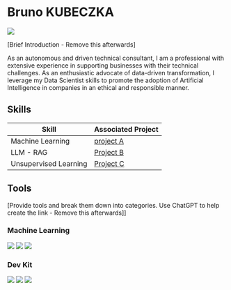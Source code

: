 # Bruno KUBECZKA
<a href="https://linkedin.com"><img src="https://img.shields.io/badge/-LinkedIn-0072b1?&style=for-the-badge&logo=linkedin&logoColor=white" /></a>

[Brief Introduction - Remove this afterwards]

As an autonomous and driven technical consultant, I am a professional with extensive experience in supporting businesses with their technical challenges. As an enthusiastic advocate of data-driven transformation, I leverage my Data Scientist skills to promote the adoption of Artificial Intelligence in companies in an ethical and responsible manner.

<!--

## Objective

[Provide Objective - Remove this afterwards]]

My journey in computer science has led me to develop a passion for cybersecurity, and I am now eager to transition into this field, specifically aiming to join a Security Operations Center (SOC) as a Tier 1 Analyst.
-->

## Skills

| Skill                                         | Associated Project         |
|-----------------------------------------------|----------------------------|
| Machine Learning          | <a href="https://">project A</a>|
| LLM - RAG | <a href="https://">Project B</a>|
| Unsupervised Learning         | <a href="https://">Project C</a>|

## Tools
[Provide tools and break them down into categories. Use ChatGPT to help create the link - Remove this afterwards]]

### Machine Learning
<div>
    <img src="https://img.shields.io/badge/-Python-00A4EF?&style=for-the-badge&logo=python&logoColor=white" />
    <img src="https://img.shields.io/badge/-Scikit_Learn-1679A7?&style=for-the-badge&logo=scikitlearn&logoColor=white" />
    <img src="https://img.shields.io/badge/-Pandas-EF3B2D?&style=for-the-badge&logo=Pandas&logoColor=white" />
</div>

### Dev Kit
<div>
    <img src="https://img.shields.io/badge/-GitHub-00A4EF?&style=for-the-badge&logo=github&logoColor=white" />
    <img src="https://img.shields.io/badge/-VSCode-4B275F?&style=for-the-badge&logo=vscode&logoColor=white" />
    <img src="https://img.shields.io/badge/-Kaggle-0078D4?&style=for-the-badge&logo=kaggle&logoColor=white" />
</div>

<!--

### SIEM
<div>
    <img src="https://img.shields.io/badge/-Microsoft_Sentinel-0078D4?&style=for-the-badge&logo=Microsoft&logoColor=white" />
    <img src="https://img.shields.io/badge/-Splunk-000000?&style=for-the-badge&logo=Splunk&logoColor=white" />
    <img src="https://img.shields.io/badge/-Elastic-005571?&style=for-the-badge&logo=Elastic&logoColor=white" />
</div>

-->

<!--

## Certifications
[Provide certifications that you have obtained. Use ChatGPT to help create the link - Remove this afterwards]]
<div>
<img src="https://img.shields.io/badge/-Security%2B-FF0000?&style=for-the-badge&logo=CompTIA&logoColor=white" />
<img src="https://img.shields.io/badge/-Network%2B-007ACC?&style=for-the-badge&logo=CompTIA&logoColor=white" />
<img src="https://img.shields.io/badge/-A%2B-4D4D4D?&style=for-the-badge&logo=CompTIA&logoColor=white" />
<img src="https://img.shields.io/badge/-CDSA-006400?&style=for-the-badge&logoColor=white" />
<img src="https://img.shields.io/badge/-CCD-000080?&style=for-the-badge&logoColor=white" />
</div>

## Projects
- Detection Lab
- SOC Automation Project

-->
<!--
**bkubeczka/bkubeczka** is a ✨ _special_ ✨ repository because its `README.md` (this file) appears on your GitHub profile.

Here are some ideas to get you started:

- 🔭 I’m currently working on ...
- 🌱 I’m currently learning ...
- 👯 I’m looking to collaborate on ...
- 🤔 I’m looking for help with ...
- 💬 Ask me about ...
- 📫 How to reach me: ...
- 😄 Pronouns: ...
- ⚡ Fun fact: ...
-->
